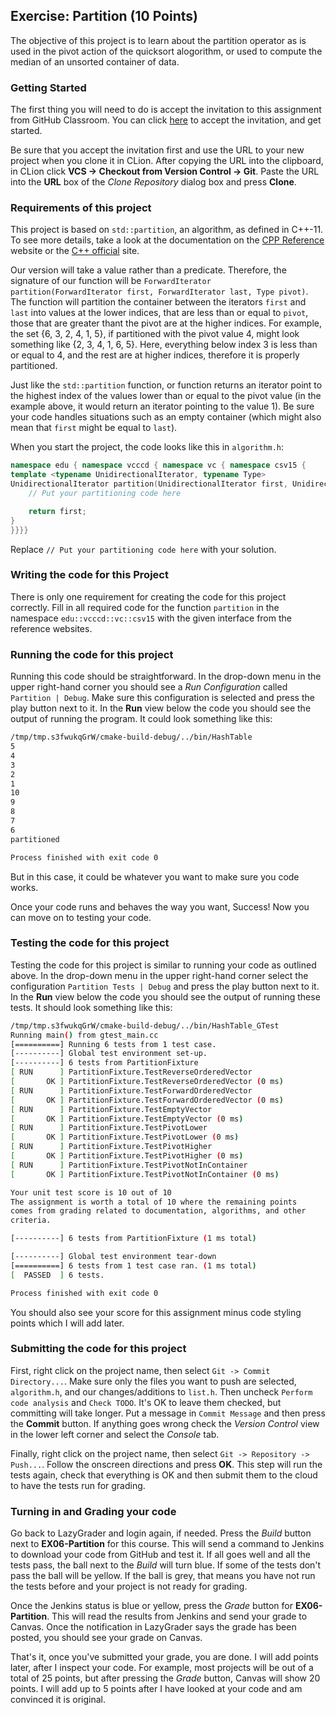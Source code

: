 ## Exercise: Partition (10 Points)

The objective of this project is to learn about the partition operator as is used in the
pivot action of the quicksort alogorithm, or used to compute the median of an unsorted
container of data.

### Getting Started

The first thing you will need to do is accept the invitation to this 
assignment from GitHub Classroom. You can click 
[here](https://classroom.github.com/a/-sNR3kdr) to accept the 
invitation, and get started.

Be sure that you accept the invitation first and use the URL to your new project when you clone it in CLion. After copying
the URL into the clipboard, in CLion click **VCS -> Checkout from Version Control -> Git**. Paste the URL into the **URL** box of the _Clone Repository_ dialog box and press **Clone**.


### Requirements of this project

This project is based on  `std::partition`, an algorithm, as defined in C++-11. To see more details,
take a look at the documentation on the [CPP Reference](https://en.cppreference.com/w/cpp/algorithm/partition) 
website or the [C++ official](http://www.cplusplus.com/reference/algorithm/partition/) site. 

Our version will take a value rather than a predicate. Therefore, the signature of our function
will be `ForwardIterator partition(ForwardIterator first, ForwardIterator last, Type pivot)`.
The function will partition the container between the iterators `first` and `last` into values
at the lower indices, that are less than or equal to `pivot`, those that are greater thant the
pivot are at the higher indices. For example, the set {6, 3, 2, 4, 1, 5}, if partitioned with the 
pivot value 4, might look something like {2, 3, 4, 1, 6, 5}. Here, everything below index 3 is
less than or equal to 4, and the rest are at higher indices, therefore it is properly partitioned.

Just like the `std::partition` function, or function returns an iterator point to the highest 
index of the values lower than or equal to the pivot value (in the example above, it would return
an iterator pointing to the value 1). Be sure your code handles situations such as an empty 
container (which might also mean that `first` might be equal to `last`).

When you start the project, the code looks like this in `algorithm.h`:

```cpp
namespace edu { namespace vcccd { namespace vc { namespace csv15 {
template <typename UnidirectionalIterator, typename Type>
UnidirectionalIterator partition(UnidirectionalIterator first, UnidirectionalIterator last, const Type &pivot) {
    // Put your partitioning code here

    return first;
}
}}}}
```

Replace `// Put your partitioning code here` with your solution.

### Writing the code for this Project

There is only one requirement for creating the code for this project correctly. 
Fill in all required code for the function `partition` in the namespace `edu::vcccd::vc::csv15` with
the given interface from the reference websites. 

### Running the code for this project

Running this code should be straightforward. In the drop-down 
menu in the upper right-hand corner you should see a *Run
Configuration* called `Partition | Debug`. Make sure this 
configuration is selected and press the play button next to it.
In the **Run** view below the code you should see the output 
of running the program. It could look something like this:

```bash
/tmp/tmp.s3fwukqGrW/cmake-build-debug/../bin/HashTable
5
4
3
2
1
10
9
8
7
6
partitioned

Process finished with exit code 0
```

But in this case, it could be whatever you want to make sure you code works.

Once your code runs and behaves the way you want, Success! Now you can move on to testing your code.

### Testing the code for this project

Testing the code for this project is similar to running your code
as outlined above. In the drop-down menu in the upper right-hand
corner select the configuration `Partition Tests | Debug` and press the
play button next to it. In the **Run** view below the code you should
see the output of running these tests. It should look something
like this:

```bash
/tmp/tmp.s3fwukqGrW/cmake-build-debug/../bin/HashTable_GTest
Running main() from gtest_main.cc
[==========] Running 6 tests from 1 test case.
[----------] Global test environment set-up.
[----------] 6 tests from PartitionFixture
[ RUN      ] PartitionFixture.TestReverseOrderedVector
[       OK ] PartitionFixture.TestReverseOrderedVector (0 ms)
[ RUN      ] PartitionFixture.TestForwardOrderedVector
[       OK ] PartitionFixture.TestForwardOrderedVector (0 ms)
[ RUN      ] PartitionFixture.TestEmptyVector
[       OK ] PartitionFixture.TestEmptyVector (0 ms)
[ RUN      ] PartitionFixture.TestPivotLower
[       OK ] PartitionFixture.TestPivotLower (0 ms)
[ RUN      ] PartitionFixture.TestPivotHigher
[       OK ] PartitionFixture.TestPivotHigher (0 ms)
[ RUN      ] PartitionFixture.TestPivotNotInContainer
[       OK ] PartitionFixture.TestPivotNotInContainer (0 ms)

Your unit test score is 10 out of 10
The assignment is worth a total of 10 where the remaining points
comes from grading related to documentation, algorithms, and other
criteria.

[----------] 6 tests from PartitionFixture (1 ms total)

[----------] Global test environment tear-down
[==========] 6 tests from 1 test case ran. (1 ms total)
[  PASSED  ] 6 tests.

Process finished with exit code 0
```

You should also see your score for this assignment minus code styling points which I will add later.

### Submitting the code for this project

First, right click on the project name, then select `Git -> Commit Directory...`. 
Make sure only the files you want to push are selected, `algorithm.h`, and our changes/additions to `list.h`.
Then uncheck `Perform code analysis` and `Check TODO`. It's OK to leave them checked,
but committing will take longer. Put a message in `Commit Message`
and then press the **Commit** button. If anything goes wrong check the _Version Control_ view
in the lower left corner and select the _Console_ tab.
 
Finally, right click on the project name,
then select `Git -> Repository -> Push...`. Follow the onscreen directions
and press **OK**. This step will run the tests again, check that everything is OK
and then submit them to the cloud to have the tests run for grading.

### Turning in and Grading your code

Go back to LazyGrader and login again, if needed. Press the _Build_ button next to
**EX06-Partition** for this course. This will send a command to Jenkins to download your code
from GitHub and test it. If all goes well and all the tests pass, the ball next to the _Build_
will turn blue. If some of the tests don't pass the ball will be yellow. If the ball is grey,
that means you have not run the tests before and your project is not ready for grading.

Once the Jenkins status is blue or yellow, press the _Grade_ button for **EX06-Partition**.
This will read the results from Jenkins and send your grade to Canvas. Once the notification in 
LazyGrader says the grade has been posted, you should see your grade on Canvas.

That's it, once you've submitted your grade, you are done. I will add points later, after I 
inspect your code. For example, most projects will be out of a total of 25 points, but after 
pressing the _Grade_ button, Canvas will show 20 points. I will add up to 5 points after I have
looked at your code and am convinced it is original.
